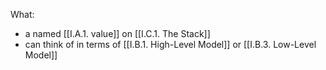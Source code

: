 What:
- a named [[I.A.1. value]] on [[I.C.1. The Stack]]
- can think of in terms of [[I.B.1. High-Level Model]] or [[I.B.3. Low-Level Model]]

